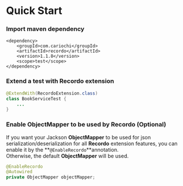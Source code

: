 # Quick Start

### Import maven dependency

```markup
<dependency>
    <groupId>com.cariochi</groupId>
    <artifactId>recordo</artifactId>
    <version>1.1.8</version>
    <scope>test</scope>
</dependency>
```

### Extend a test with Recordo extension

```java
@ExtendWith(RecordoExtension.class)
class BookServiceTest {
    ...
}
```

### Enable ObjectMapper to be used by Recordo \(Optional\)

If you want your Jackson **ObjectMapper** to be used for json serialization/deserialization for all **Recordo** extension features, you can enable it by the **`@EnableRecordo`**annotation.   
Otherwise, the default **ObjectMapper** will be used.

```java
@EnableRecordo
@Autowired
private ObjectMapper objectMapper;
```

